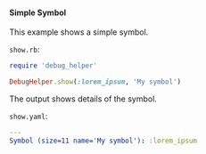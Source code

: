 #### Simple Symbol

This example shows a simple symbol.

```show.rb```:
```ruby
require 'debug_helper'

DebugHelper.show(:lorem_ipsum, 'My symbol')
```

The output shows details of the symbol.

```show.yaml```:
```yaml
---
Symbol (size=11 name='My symbol'): :lorem_ipsum
```
